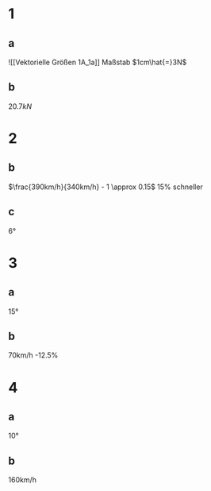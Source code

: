 # 1
## a
![[Vektorielle Größen 1A_1a]]
Maßstab $1cm\hat{=}3N$
## b
$20.7kN$

# 2
## b
$\frac{390km/h}{340km/h} - 1 \approx 0.15$
$15\%$ schneller

## c
6°

# 3
## a
15°

## b
70km/h
-12.5%

# 4
## a
10°

## b
160km/h
